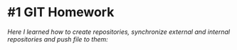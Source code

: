 # #1 GIT Homework  
*Here I learned how to create repositories, synchronize external and internal repositories and push file to them:*

